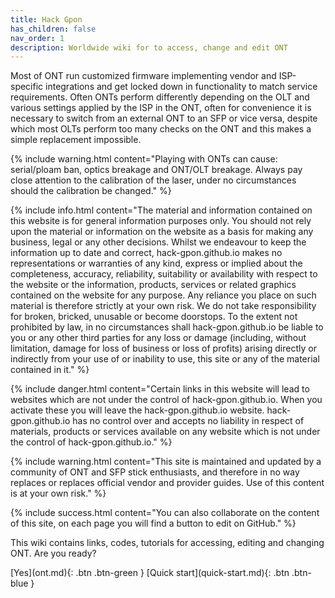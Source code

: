 ```yaml
---
title: Hack Gpon
has_children: false
nav_order: 1
description: Worldwide wiki for to access, change and edit ONT
---
```


Most of ONT run customized firmware implementing vendor and ISP-specific integrations and get locked down in functionality to match service requirements.
Often ONTs perform differently depending on the OLT and various settings applied by the ISP in the ONT, often for convenience it is necessary to switch from an external ONT to an SFP or vice versa, despite which most OLTs perform too many checks on the ONT and this makes a simple replacement impossible.

{% include warning.html content="Playing with ONTs can cause: serial/ploam ban, optics breakage and ONT/OLT breakage. Always pay close attention to the calibration of the laser, under no circumstances should the calibration be changed." %}

{% include info.html content="The material and information contained on this website is for general information purposes only. You should not rely upon the material or information on the website as a basis for making any business, legal or any other decisions. Whilst we endeavour to keep the information up to date and correct, hack-gpon.github.io makes no representations or warranties of any kind, express or implied about the completeness, accuracy, reliability, suitability or availability with respect to the website or the information, products, services or related graphics contained on the website for any purpose. Any reliance you place on such material is therefore strictly at your own risk. We do not take responsibility for broken, bricked, unusable or become doorstops. To the extent not prohibited by law, in no circumstances shall hack-gpon.github.io be liable to you or any other third parties for any loss or damage (including, without limitation, damage for loss of business or loss of profits) arising directly or indirectly from your use of or inability to use, this site or any of the material contained in it." %}

{% include danger.html content="Certain links in this website will lead to websites which are not under the control of hack-gpon.github.io. When you activate these you will leave the hack-gpon.github.io website. hack-gpon.github.io has no control over and accepts no liability in respect of materials, products or services available on any website which is not under the control of hack-gpon.github.io." %}

{% include warning.html content="This site is maintained and updated by a community of ONT and SFP stick enthusiasts, and therefore in no way replaces or replaces official vendor and provider guides. Use of this content is at your own risk." %}

{% include success.html content="You can also collaborate on the content of this site, on each page you will find a button to edit on GitHub." %}

This wiki contains links, codes, tutorials for accessing, editing and changing ONT.
Are you ready?

<span class="fs-8">
[Yes](ont.md){: .btn .btn-green } [Quick start](quick-start.md){: .btn .btn-blue }
</span>